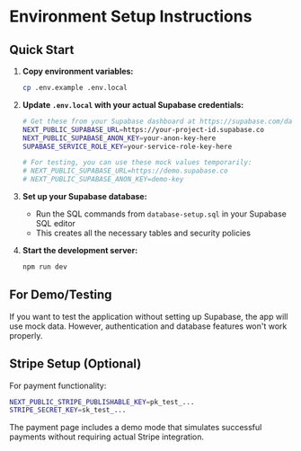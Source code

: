# Environment Setup Instructions

## Quick Start

1. **Copy environment variables:**

   ```bash
   cp .env.example .env.local
   ```

2. **Update `.env.local` with your actual Supabase credentials:**

   ```bash
   # Get these from your Supabase dashboard at https://supabase.com/dashboard
   NEXT_PUBLIC_SUPABASE_URL=https://your-project-id.supabase.co
   NEXT_PUBLIC_SUPABASE_ANON_KEY=your-anon-key-here
   SUPABASE_SERVICE_ROLE_KEY=your-service-role-key-here

   # For testing, you can use these mock values temporarily:
   # NEXT_PUBLIC_SUPABASE_URL=https://demo.supabase.co
   # NEXT_PUBLIC_SUPABASE_ANON_KEY=demo-key
   ```

3. **Set up your Supabase database:**

   - Run the SQL commands from `database-setup.sql` in your Supabase SQL editor
   - This creates all the necessary tables and security policies

4. **Start the development server:**
   ```bash
   npm run dev
   ```

## For Demo/Testing

If you want to test the application without setting up Supabase, the app will use mock data. However, authentication and database features won't work properly.

## Stripe Setup (Optional)

For payment functionality:

```bash
NEXT_PUBLIC_STRIPE_PUBLISHABLE_KEY=pk_test_...
STRIPE_SECRET_KEY=sk_test_...
```

The payment page includes a demo mode that simulates successful payments without requiring actual Stripe integration.
